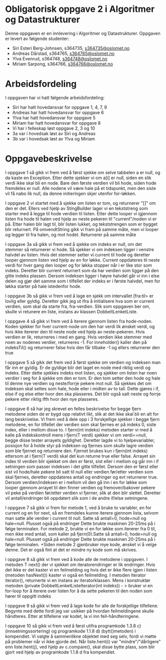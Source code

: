 # Obligatorisk oppgave 2 i Algoritmer og Datastrukturer

Denne oppgaven er en innlevering i Algoritmer og Datastrukturer. 
Oppgaven er levert av følgende studenter:
* Siri Esteri Berg-Johnsen, s364735, s364735@oslomet.no
* Andreas Dårstad, s364765, s364765@oslomet.no
* Ylva Evenrud, s364748, s364748@oslomet.no
* Miriam Sarpong, s364766, s364766@oslomet.no

# Arbeidsfordeling

I oppgaven har vi hatt følgende arbeidsfordeling:
* Siri har hatt hovedansvar for oppgave 1, 4, 7, 9
* Andreas har hatt hovedansvar for oppgave 6
* Ylva har hatt hovedansvar for oppgave 5 
* Miriam har hatt hovedansvar for oppgave 8
* Vi har i felleskap løst oppgave 2, 3 og 10
* 3a var i hovedsak løst av Siri og Andreas
* 3b var i hovedsak løst av Ylva og Miriam

# Oppgavebeskrivelse

I oppgave 1 så gikk vi frem ved å først sjekke om selve tabbelen a er null, og da kaste en Exception. Etter dette sjekker vi om a[i] er null, siden en slik verdi ikke skal bli en node. Bare den første verdien vil bli hode, siden hode fremdeles er null. Alle nodene vil være hale på et tidspunkt, men den siste vil få nabo lik null, da denne initieringen skjer utenfor for-løkken. 

I oppgave 2 vi startet med å sjekke om listen er tom, og returnerer "[]" om den er det. Ellers ved hjelp av StingBuilder lager vi en tekststreng som starter med å legge til hode verdien til listen. Etter dette looper vi igjennom listen fra hode til halen ved hjelp av neste pekeren til "current"/noden vi er på. Etter halen blir lagt til, blir listen lukket, og tekststrengen som er bygget blir returnert. 
På omvendtString gikk vi fram på samme måte, men vi looper og legger til fra halen, og mot hodet. Returnerer på samme måte

I oppgave 3a så gikk vi frem ved å sjekke om indeks er null, om det stemmer så returnerer vi hode.
Så sjekker vi om indeksen ligger i venstre halvdel av listen. Hvis det stemmer setter vi current til hode og deretter looper gjennom listen ved hjelp av en for løkke.
Current oppdateres til neste verdi for hver gang den looper og for løkka stopper når i er like stor som indeks. Deretter blir current returnert som da har verdien som ligger på den gitte indeks plassen.
Dersom indeksen ligger i høyre halvdel går vi inn i else delen og gjør det samme som i tilfellet der indeks er i første halvdel, men for løkka starter på hale istedenfor hode.

I oppgave 3b så gikk vi frem ved å lage en sjekk om intervallet [fra:til> er lovlig eller gyldig. Deretter gikk jeg ut ifra å initialisere hva som er current verdien, som skal da starte fra, fra-verdien. Slik som oppgaven ber om, skulle vi retunere en liste, instans av klassen DobbeltLenketListe. 

I oppgave 4 så gikk vi frem ved å iterere gjennom listen fra hode-noden. Koden sjekker for hver current-node om den har verdi lik ønsket verdi, og hvis ikke itererer den til neste node ved hjelp av neste-pekeren. Hvis verdien er lik, returneres i med en gang. Hvis verdien ikke stemmer med noen av nodenes verdier, returneres -1.
For inneholder() kaller den på indeksTil() og returnerer false hvis den får tilbake -1 og ellers returnerer den true

I oppgave 5 så gikk det frem ved å først sjekke om verdien og indeksen man får inn er gyldig. Er de gyldige blir det laget en node med riktig verdi og indeks. Etter dette sjekkes indeks mot listen, og sjekker om listen har noen verdier i seg for å sjekke om den er tom. Er den tom setter den hode og hale til denne nye verdien og neste/forrje pekere mot null. 
Så sjekkes det om indeksen skal settes som hale, hode eller i midten av to tall. Dette gjøres i if, else if og else etter hvor den ska plasseres. Det blir også satt neste og forrje pekere etter riktig ifth hvor den nye plasseres. 

I oppgave 6 så har jeg skrevet en felles beskrivelse for begge fjern metodene siden de er bygd opp relativt likt, slik at det ikke skal bli en alt for lang beskrivelse. 
Vi frem ved å dele opp i 3 forskjellige sjekker i begge fjern metodene, en for tilfellet der verdien som skal fjernes er på indeks 0, siste index, eller i mellom disse to.
I fjern(int indeks) metoden starter vi med å kalle på indekskontroll mens i fjern(T verdi) sjekker vi om verdi==null, begge disse tester arrayets gyldighet. 
Deretter lagde vi to hjelpevariabler, posisjon for å holde styr på indeksen og fjernes som skulle lagre verdien som ble fjernet og returnere den. 
Fjernet brukes kun i fjern(int indeks) ettersom at i fjern(T verdi) skal det kun returne true eller false. 
Arrayet sin index til verdien blir sjekket om den er først, sist eller i mellom og går inn i if setningen som passer indeksen i det gitte tilfellet. 
Dersom den er først eller sist vil hode/hale pekere bli satt til null eller verdien før/etter verdien som skal fjernes, deretter oppdateres antall og endringer og evt returnerer true.
Dersom verdien/indeksen er i mellom vil den gå inn i en for løkke som looper gjennom arrayet til den finner verdien og fremover/bakover pekere vil peke på verdien før/etter verdien vi fjerner, slik at den blir slettet.
Deretter vil antall/endringer bli oppdatert slik som i de andre if/else setningene.

I oppgave 7 så gikk vi frem for metode 1, ved å bruke to variabler, en for current og en for next, så en fremdeles 
kunne iterere gjennom lista, selvom man satte alle verdier i current til null. Satte så antall=0, hode=null og
hale=null. Plusset også på endringer
Dette brukte maskinen 20-25ms på i følge terminalen.
For metode 2, brukte vi en for løkke som itererer fra 0 til, men ikke med antall, som kaller på fjern(0).Satte så antall=0, hode=null og
hale=null. Plusset også på endringer
Dette brukte maskinen 20-25ms på i følge terminalen.
+Siden metode 2 gjenbruker mye kode, ønsket vi å velge denne. Det er også fint at det er mindre ny kode som må skrives.

I oppgave 8 så gikk vi frem ved å kode alle de metodene i oppgaven. I metoden T next() der vi sjekket om 
iteratorendringer er lik endringer. Hvis det ikke er det kaster vi en feilmelding og hvis det er ikke flere igjen
i listen (metoden hasNext()) kaster vi også en feilmelding. I metoden Iterator<T> iterator(), 
returnerte vi en instans av iteratorklassen. Mens i konstruktør metoden
(private  DobbeltLenketListeIterator(int  indeks)) - >
bruker vi en for-loop for å iterere over listen for å da sette pekeren til den noden som hører til oppgitt indeks

I oppgave 9 så gikk vi frem ved å lage kode for alle de forskjellige tilfellene. Begynte med dette fordi jeg var usikker
på hvordan feilmeldingene skulle håndteres. Etter at tilfellene var kodet, la vi inn feil-håndteringene.


I oppgave 10 så gikk vi frem ved å først utifra programkode 1.3.8 c) (innsetningssortering) og programkode 1.1.8 d) (bytt()metoden) i kompendiet. 
Vi valgte å sammenlikne objektet med seg selv, fordi vi møtte på problemer når vi ikke gjorde det. Når liste.hent(i) var "mindre"/"dårligere" 
enn liste.hent(j), ved hjelp av c.compare(), skal disse bytte plass, som blir gjort ved hjelp av programkode 1.1.8 d fra kompendiet.
